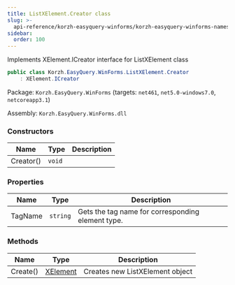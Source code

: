 ```yaml
---
title: ListXElement.Creator class
slug: >-
  api-reference/korzh-easyquery-winforms/korzh-easyquery-winforms-namespace/listxelement-creator-class
sidebar:
  order: 100
---
```


Implements XElement.ICreator interface for ListXElement class
```csharp
public class Korzh.EasyQuery.WinForms.ListXElement.Creator
    : XElement.ICreator

```
Package: `Korzh.EasyQuery.WinForms` (targets: `net461`, `net5.0-windows7.0`, `netcoreapp3.1`)

Assembly: `Korzh.EasyQuery.WinForms.dll`

### Constructors

| Name | Type | Description | 
| --- | --- | --- | 
| Creator() | `void` |  | 


### Properties

| Name | Type | Description | 
| --- | --- | --- | 
| TagName | `string` | Gets the tag name for corresponding element type. | 


### Methods

| Name | Type | Description | 
| --- | --- | --- | 
| Create() | [XElement](///easyquery/docs/api-reference/korzh-easyquery-winforms/korzh-easyquery-winforms-namespace/xelement-class) | Creates new ListXElement object |

